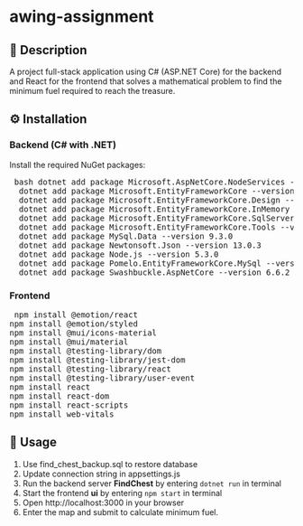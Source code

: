 # awing-assignment

## 📘 Description
A project full-stack application using C# (ASP.NET Core) for the backend and React for the frontend that solves a mathematical problem to find the minimum fuel required to reach the treasure.

## ⚙️ Installation
### Backend (C# with .NET)
Install the required NuGet packages:
<pre> bash dotnet add package Microsoft.AspNetCore.NodeServices --version 3.1.32 
  dotnet add package Microsoft.EntityFrameworkCore --version 8.0.13 
  dotnet add package Microsoft.EntityFrameworkCore.Design --version 8.0.13 
  dotnet add package Microsoft.EntityFrameworkCore.InMemory --version 8.0.10 
  dotnet add package Microsoft.EntityFrameworkCore.SqlServer --version 8.0.10 
  dotnet add package Microsoft.EntityFrameworkCore.Tools --version 8.0.10 
  dotnet add package MySql.Data --version 9.3.0 
  dotnet add package Newtonsoft.Json --version 13.0.3 
  dotnet add package Node.js --version 5.3.0 
  dotnet add package Pomelo.EntityFrameworkCore.MySql --version 8.0.3 
  dotnet add package Swashbuckle.AspNetCore --version 6.6.2 </pre>

### Frontend
<pre> npm install @emotion/react
npm install @emotion/styled
npm install @mui/icons-material
npm install @mui/material
npm install @testing-library/dom
npm install @testing-library/jest-dom
npm install @testing-library/react
npm install @testing-library/user-event
npm install react
npm install react-dom
npm install react-scripts
npm install web-vitals </pre>

## 🚀 Usage
1. Use find_chest_backup.sql to restore database
2. Update connection string in appsettings.js
3. Run the backend server **FindChest** by entering `dotnet run` in terminal
4. Start the frontend **ui** by entering `npm start` in terminal
5. Open http://localhost:3000 in your browser
6. Enter the map and submit to calculate minimum fuel.
